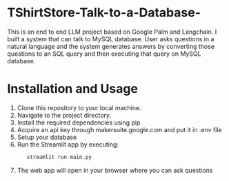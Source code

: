 # TShirtStore-Talk-to-a-Database-

This is an end to end LLM project based on Google Palm and Langchain. I built a system that can talk to MySQL database. User asks questions in a natural language and the system generates answers by converting those questions to an SQL query and then executing that query on MySQL database.

# Installation and Usage
1. Clone this repository to your local machine.
2. Navigate to the project directory.
3. Install the required dependencies using pip
4. Acquire an api key through makersuite.google.com and put it in .env file
5. Setup your database
6. Run the Streamlit app by executing:
   ```bash
      streamlit run main.py
   ```
7. The web app will open in your browser where you can ask questions
